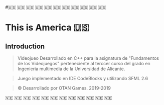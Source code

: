 #🇺🇸 🇺🇸 🇺🇸 🇺🇸 🇺🇸 🇺🇸 🇺🇸 🇺🇸 🇺🇸 🇺🇸 🇺🇸
# This is America 🇺🇸

## Introduction

> Videojueo Desarrollado en C++ para la asignatura de "Fundamentos de los Videojuegos" perteneciente al terccer curso del grado en Ingenieria multimedia de la Universidad de Alicante.

>Juego implementado en IDE CodeBlocks y utilizando SFML 2.6



> © Desarrollado por OTAN Games. 2019-2019

🇻🇪 🇻🇪 🇻🇪 🇻🇪 🇻🇪 🇻🇪 🇻🇪 🇻🇪 🇻🇪 🇻🇪 🇻🇪 🇻🇪
